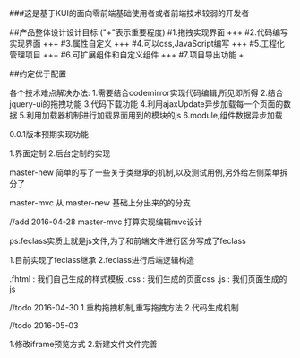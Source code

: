 ###这是基于KUI的面向零前端基础使用者或者前端技术较弱的开发者

##产品整体设计设计目标:("+"表示重要程度)
#1.拖拽实现界面    +++
#2.代码编写实现界面  +++
#3.属性自定义 +++
#4.可以css,JavaScript编写 +++
#5.工程化管理项目 +++
#6.可扩展组件和自定义组件 +++
#7.项目导出功能 +

##约定优于配置

各个技术难点解决办法:
1.需要结合codemirror实现代码编辑,所见即所得
2.结合jquery-ui的拖拽功能
3.代码下载功能
4.利用ajaxUpdate异步加载每一个页面的数据
5.利用加载器机制进行加载界面用到的模块的js
6.module,组件数据异步加载

0.0.1版本预期实现功能

1.界面定制
2.后台定制的实现

master-new 简单的写了一些关于类继承的机制,以及测试用例,另外给左侧菜单拆分了

master-mvc 从 master-new 基础上分出来的的分支

//add  2016-04-28
master-mvc 打算实现编辑mvc设计

ps:feclass实质上就是js文件,为了和前端文件进行区分写成了feclass

1.目前实现了feclass继承
2.feclass进行后端逻辑构造

.fhtml : 我们自己生成的样式模板
.css : 我们生成的页面css
.js : 我们页面生成的js


//todo  2016-04-30
1.重构拖拽机制,重写拖拽方法
2.代码生成机制


//todo 2016-05-03

1.修改iframe预览方式
2.新建文件文件完善

